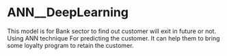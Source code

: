 # ANN__DeepLearning
This model is for Bank sector to find out customer will exit in future or not. Using ANN technique For predicting the customer. It can help them to bring some loyalty program to retain the customer.
